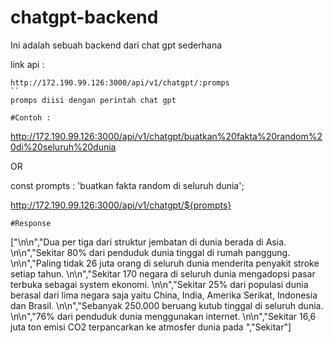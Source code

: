 # chatgpt-backend
Ini adalah sebuah backend dari chat gpt sederhana

link api :
```
http://172.190.99.126:3000/api/v1/chatgpt/:promps
``
promps diisi dengan perintah chat gpt

#Contoh :
```
http://172.190.99.126:3000/api/v1/chatgpt/buatkan%20fakta%20random%20di%20seluruh%20dunia

OR 

const prompts : 'buatkan fakta random di seluruh dunia';

http://172.190.99.126:3000/api/v1/chatgpt/${prompts}


```
#Response

```
["\n\n","Dua per tiga dari struktur jembatan di dunia berada di Asia. \n\n","Sekitar 80% dari penduduk dunia tinggal di rumah panggung. \n\n","Paling tidak 26 juta orang di seluruh dunia menderita penyakit stroke setiap tahun. \n\n","Sekitar 170 negara di seluruh dunia mengadopsi pasar terbuka sebagai system ekonomi. \n\n","Sekitar 25% dari populasi dunia berasal dari lima negara saja yaitu China, India, Amerika Serikat, Indonesia dan Brasil. \n\n","Sebanyak 250.000 beruang kutub tinggal di seluruh dunia. \n\n","76% dari penduduk dunia menggunakan internet. \n\n","Sekitar 16,6 juta ton emisi CO2 terpancarkan ke atmosfer dunia pada ","Sekitar"]

```

